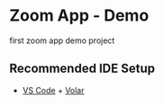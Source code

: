 # Zoom App - Demo

first zoom app demo project

## Recommended IDE Setup

- [VS Code](https://code.visualstudio.com/) + [Volar](https://marketplace.visualstudio.com/items?itemName=Vue.volar)

